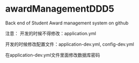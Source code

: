 # awardManagementDDD5
Back end of Student Award management system on github

注意：
开发的时候不得修改：application.yml

开发的时候修改配置文件：application-dev.yml, config-dev.yml

在application-dev.yml文件里面修改数据库密码
